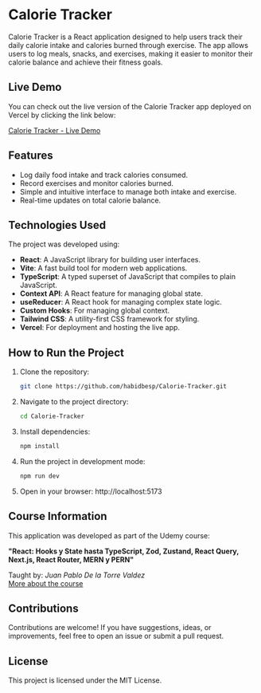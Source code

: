 # Calorie Tracker

Calorie Tracker is a React application designed to help users track their daily calorie intake and calories burned through exercise. The app allows users to log meals, snacks, and exercises, making it easier to monitor their calorie balance and achieve their fitness goals.

## Live Demo

You can check out the live version of the Calorie Tracker app deployed on Vercel by clicking the link below:

[Calorie Tracker - Live Demo](https://calorie-tracker-eosin.vercel.app/)

## Features

- Log daily food intake and track calories consumed.
- Record exercises and monitor calories burned.
- Simple and intuitive interface to manage both intake and exercise.
- Real-time updates on total calorie balance.

## Technologies Used

The project was developed using:

- **React**: A JavaScript library for building user interfaces.
- **Vite**: A fast build tool for modern web applications.
- **TypeScript**: A typed superset of JavaScript that compiles to plain JavaScript.
- **Context API**: A React feature for managing global state.
- **useReducer**: A React hook for managing complex state logic.
- **Custom Hooks**: For managing global context.
- **Tailwind CSS**: A utility-first CSS framework for styling.
- **Vercel**: For deployment and hosting the live app.

## How to Run the Project

1. Clone the repository:

   ```bash
   git clone https://github.com/habidbesp/Calorie-Tracker.git
   ```

2. Navigate to the project directory:

   ```bash
   cd Calorie-Tracker
   ```

3. Install dependencies:

   ```bash
   npm install
   ```

4. Run the project in development mode:

   ```bash
   npm run dev
   ```

5. Open in your browser: http://localhost:5173

## Course Information

This application was developed as part of the Udemy course:

**"React: Hooks y State hasta TypeScript, Zod, Zustand, React Query, Next.js, React Router, MERN y PERN"**

Taught by: _Juan Pablo De la Torre Valdez_  
[More about the course](https://codigoconjuan.com/)

## Contributions

Contributions are welcome! If you have suggestions, ideas, or improvements, feel free to open an issue or submit a pull request.

## License

This project is licensed under the MIT License.
